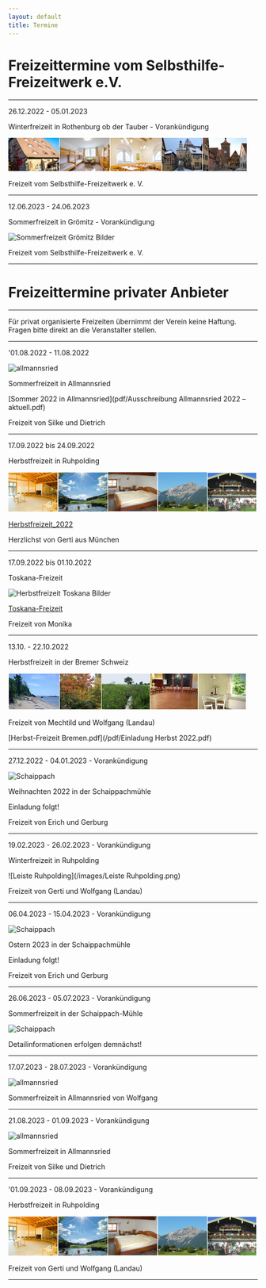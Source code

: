 ```yaml
---
layout: default
title: Termine
---
```

# Freizeittermine vom Selbsthilfe-Freizeitwerk e.V.

--------------------------------------------------------------------------------------------------

26.12.2022 - 05.01.2023

Winterfreizeit in Rothenburg ob der Tauber - Vorankündigung 

![Rothenburg op der Tauber](/images/rothenburg.png)

Freizeit vom Selbsthilfe-Freizeitwerk e. V. 

--------------------------------------------------------------------------------------------------

12.06.2023 - 24.06.2023 

Sommerfreizeit in Grömitz - Vorankündigung 

![Sommerfreizeit Grömitz Bilder](https://ik.imagekit.io/zcrl68n9dky/tr:oi-leisten@@GR_1.jpeg,ox-0,oy-0,ow-94,oh-68:oi-leisten@@GR_2.jpeg,ox-97,oy-0,ow-94,oh-68:oi-leisten@@GR_3.jpeg,ox-194,oy-0,ow-94,oh-68:oi-leisten@@GR_4.jpeg,ox-291,oy-0,ow-94,oh-68:oi-leisten@@GR_5.jpeg,ox-388,oy-0,ow-94,oh-68/white.jpg)

Freizeit vom Selbsthilfe-Freizeitwerk e. V. 

---------------------------------------------------------------------------------------------------

# Freizeittermine privater Anbieter

---------------------------------------------------------------------------------------------------

Für privat organisierte Freizeiten übernimmt der Verein keine Haftung. Fragen bitte direkt an die Veranstalter stellen.

-----------------------------------------------------------------------------------------------------

'01.08.2022 - 11.08.2022

![allmannsried](/images/allmansried.jpeg)

Sommerfreizeit in Allmannsried

[Sommer 2022 in Allmannsried](pdf/Ausschreibung Allmannsried 2022 – aktuell.pdf)

Freizeit von Silke und Dietrich

-----------------------------------------------------------------------------------------------------

17.09.2022 bis 24.09.2022

Herbstfreizeit in Ruhpolding

![ruhpolding](/images/bildleiste_2021.png)

[Herbstfreizeit_2022](pdf/Herbstfreizeit_2022_anonym.pdf)

Herzlichst von Gerti aus München 

---------------------------------------------------------------------------------------------------------

17.09.2022 bis 01.10.2022

Toskana-Freizeit

![Herbstfreizeit Toskana Bilder](https://ik.imagekit.io/zcrl68n9dky/tr:oi-leisten@@TO_1.jpg,ox-0,oy-0,ow-94,oh-68:oi-leisten@@TO_2.jpg,ox-97,oy-0,ow-94,oh-68:oi-leisten@@TO_3.jpg,ox-194,oy-0,ow-94,oh-68:oi-leisten@@TO_4.jpg,ox-291,oy-0,ow-94,oh-68:oi-leisten@@TO_5.png,ox-388,oy-0,ow-94,oh-68/white.jpg)

[Toskana-Freizeit](pdf/Toskana.pdf)

Freizeit von Monika

------------------------------------------------------------------------------------------------------

13.10. - 22.10.2022

Herbstfreizeit in der Bremer Schweiz

![Freizeit Bremen im Herbst](/images/Leiste_Herbst_Bremen.jpg)

Freizeit von Mechtild und Wolfgang (Landau)

[Herbst-Freizeit Bremen.pdf](/pdf/Einladung Herbst 2022.pdf)

------------------------------------------------------------------------------------------------------

27.12.2022 - 04.01.2023 - Vorankündigung

![Schaippach](/images/schaippach.jpeg)

Weihnachten 2022 in der Schaippachmühle

Einladung folgt!

Freizeit von Erich und Gerburg

-----------------------------------------------------------------------------------------------------

19.02.2023 - 26.02.2023 - Vorankündigung

Winterfreizeit in Ruhpolding

![Leiste Ruhpolding](/images/Leiste Ruhpolding.png)

 Freizeit von Gerti und Wolfgang (Landau)

------------------------------------------------------------------------------------------------------

06.04.2023 - 15.04.2023 - Vorankündigung

![Schaippach](/images/schaippach.jpeg)

Ostern 2023 in der Schaippachmühle

Einladung folgt!

Freizeit von Erich und Gerburg

------------------------------------------------------------------------------------------------------

26.06.2023 - 05.07.2023 - Vorankündigung

Sommerfreizeit in der Schaippach-Mühle

![Schaippach](/images/schaippach.jpeg)

Detailinformationen erfolgen demnächst!

-----------------------------------------------------------------------------------------------------

17.07.2023 - 28.07.2023 - Vorankündigung

![allmannsried](/images/allmansried.jpeg)

Sommerfreizeit in Allmannsried von Wolfgang

------------------------------------------------------------------------------------------------------

21.08.2023 - 01.09.2023 - Vorankündigung

![allmannsried](/images/allmansried.jpeg)

Sommerfreizeit in Allmannsried

Freizeit von Silke und Dietrich

------------------------------------------------------------------------------------------------------

'01.09.2023 - 08.09.2023 - Vorankündigung 

Herbstfreizeit in Ruhpolding

![ruhpolding](/images/bildleiste_2021.png)

Freizeit von Gerti und Wolfgang (Landau)

--------------------------------------------------------------------------------------------------------
